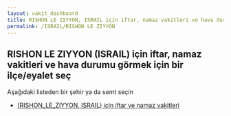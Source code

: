 ```yaml
---
layout: vakit_dashboard
title: RISHON LE ZIYYON, ISRAIL için iftar, namaz vakitleri ve hava durumu - ilçe/eyalet seç
permalink: /ISRAIL/RISHON LE ZIYYON
---
```


## RISHON LE ZIYYON (ISRAIL) için iftar, namaz vakitleri ve hava durumu  görmek için bir ilçe/eyalet seç

Aşağıdaki listeden bir şehir ya da semt seçin

* [ (RISHON_LE_ZIYYON, ISRAIL) için iftar ve namaz vakitleri](/ISRAIL/RISHON_LE_ZIYYON/)

<script type="text/javascript">
  var GLOBAL_COUNTRY = 'ISRAIL';
  var GLOBAL_CITY = 'RISHON LE ZIYYON';
  var GLOBAL_STATE = 'RISHON LE ZIYYON';
</script>
